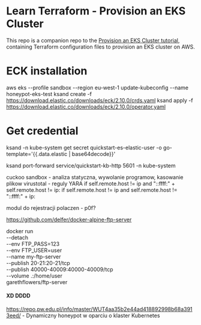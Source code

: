 # Learn Terraform - Provision an EKS Cluster

This repo is a companion repo to the [Provision an EKS Cluster tutorial](https://developer.hashicorp.com/terraform/tutorials/kubernetes/eks), containing
Terraform configuration files to provision an EKS cluster on AWS.

# ECK installation 

aws eks --profile sandbox --region eu-west-1 update-kubeconfig --name honeypot-eks-test
ksand create -f https://download.elastic.co/downloads/eck/2.10.0/crds.yaml
ksand apply -f https://download.elastic.co/downloads/eck/2.10.0/operator.yaml

# Get credential
ksand -n kube-system get secret quickstart-es-elastic-user -o go-template='{{.data.elastic | base64decode}}'



ksand port-forward service/quickstart-kb-http 5601 -n kube-system  

cuckoo sandbox - analiza statyczna, wywolanie programow, kasowanie plikow
virustotal - reguly YARA
  if self.remote.host != ip and "::ffff:" + self.remote.host != ip:
  if self.remote.host != ip and self.remote.host != "::ffff:" + ip:
  
modul do rejestracji polaczen - p0f? 


https://github.com/delfer/docker-alpine-ftp-server

docker run \
	--detach \
	--env FTP_PASS=123 \
	--env FTP_USER=user \
	--name my-ftp-server \
	--publish 20-21:20-21/tcp \
	--publish 40000-40009:40000-40009/tcp \
	--volume .:/home/user \
	garethflowers/ftp-server
  

#### XD DDDD
https://repo.pw.edu.pl/info/master/WUT4aa35b2e44ad418892998b68a3913eed/ - Dynamiczny honeypot w oparciu o klaster Kubernetes
